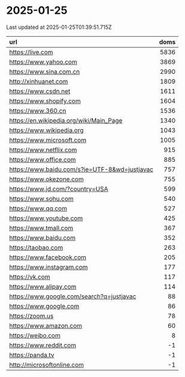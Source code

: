 # 2025-01-25

<!-- BEGIN -->
Last updated at 2025-01-25T01:39:51.715Z

url | doms
:- | -:
https://live.com | 5836
https://www.yahoo.com | 3869
https://www.sina.com.cn | 2990
http://xinhuanet.com | 1809
https://www.csdn.net | 1611
https://www.shopify.com | 1604
https://www.360.cn | 1536
https://en.wikipedia.org/wiki/Main_Page | 1340
https://www.wikipedia.org | 1043
https://www.microsoft.com | 1005
https://www.netflix.com | 915
https://www.office.com | 885
https://www.baidu.com/s?ie=UTF-8&wd=justjavac | 757
https://www.okezone.com | 755
https://www.jd.com/?country=USA | 599
https://www.sohu.com | 540
https://www.qq.com | 527
https://www.youtube.com | 425
https://www.tmall.com | 367
https://www.baidu.com | 352
https://taobao.com | 263
https://www.facebook.com | 205
https://www.instagram.com | 177
https://vk.com | 117
https://www.alipay.com | 114
https://www.google.com/search?q=justjavac | 88
https://www.google.com | 86
https://zoom.us | 78
https://www.amazon.com | 60
https://weibo.com | 8
https://www.reddit.com | -1
https://panda.tv | -1
http://microsoftonline.com | -1
<!-- END -->

